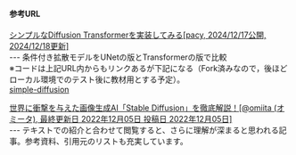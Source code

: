 #### 参考URL

<a href="https://zenn.dev/lilpacy/articles/cc4dee448568bf">シンプルなDiffusion Transformerを実装してみる[pacy, 2024/12/17公開, 2024/12/18更新]</a><br>
--- 条件付き拡散モデルをUNetの版とTransformerの版で比較<br>
※コードは上記URL内からもリンクあるが下記になる（Fork済みなので，後ほどローカル環境でのテスト後に教材用とする予定）。<br>
<a href="https://github.com/lilpacy/simple-diffusion/tree/main">simple-diffusion</a>

<a href="https://qiita.com/omiita/items/ecf8d60466c50ae8295b">世界に衝撃を与えた画像生成AI「Stable Diffusion」を徹底解説！[@omiita (オミータ), 最終更新日 2022年12月05日 投稿日 2022年12月05日]</a><br>
--- テキストでの紹介と合わせて閲覧すると、さらに理解が深まると思われる記事。参考資料、引用元のリストも充実しています。<br>
